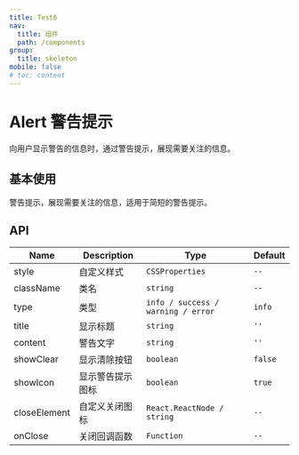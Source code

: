 ```yaml
---
title: Test6
nav:
  title: 组件
  path: /components
group:
  title: skeleton
mobile: false
# toc: content
---
```


# Alert 警告提示

向用户显示警告的信息时，通过警告提示，展现需要关注的信息。

## 基本使用

警告提示，展现需要关注的信息，适用于简短的警告提示。

<code src="./index.tsx"></code>

## API

| Name         | Description      | Type                               | Default |
| ------------ | ---------------- | ---------------------------------- | ------- |
| style        | 自定义样式       | `CSSProperties`                    | `--`    |
| className    | 类名             | `string`                           | `--`    |
| type         | 类型             | `info / success / warning / error` | `info`  |
| title        | 显示标题         | `string`                           | `''`    |
| content      | 警告文字         | `string`                           | `''`    |
| showClear    | 显示清除按钮     | `boolean`                          | `false` |
| showIcon     | 显示警告提示图标 | `boolean`                          | `true`  |
| closeElement | 自定义关闭图标   | `React.ReactNode / string`         | `--`    |
| onClose      | 关闭回调函数     | `Function`                         | `--`    |
